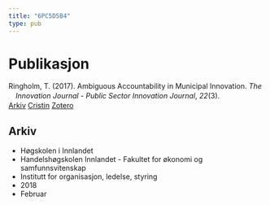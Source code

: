 ```yaml
---
title: "6PC5D5B4"
type: pub
---
```

<h1>Publikasjon</h1>
<article id="csl-bib-container-6PC5D5B4" class="csl-bib-container">
  <div class="csl-bib-body" style="line-height: 1.35; padding-left: 1em; text-indent:-1em;">
  <div class="csl-entry">Ringholm, T. (2017). Ambiguous Accountability in Municipal Innovation. <i>The Innovation Journal - Public Sector Innovation Journal</i>, <i>22</i>(3).</div>
</div>
  <div class="csl-bib-buttons">
    <a href="#taxonomy-article-6PC5D5B4" class="csl-bib-button">Arkiv</a>
    <a href="https://app.cristin.no/results/show.jsf?id=1569520" alt="Cristin URL" class="csl-bib-button">Cristin</a>
    <a href="http://zotero.org/groups/5402882/items/6PC5D5B4" alt="Zotero URL" class="csl-bib-button">Zotero</a>
  </div>
  <div id="csl-bib-meta-container-6PC5D5B4"></div>
</article>
<div id="csl-bib-meta-6PC5D5B4" class="csl-bib-meta">
  <article id="taxonomy-article-6PC5D5B4" class="taxonomy-article">
    <h1>Arkiv</h1>
    <ul>
      <li>Høgskolen i Innlandet</li>
      <li>Handelshøgskolen Innlandet - Fakultet for økonomi og samfunnsvitenskap</li>
      <li>Institutt for organisasjon, ledelse, styring</li>
      <li>2018</li>
      <li>Februar</li>
    </ul>
  </article>
</div>
